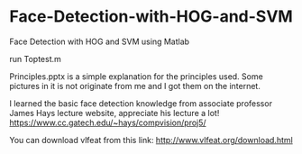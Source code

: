 # Face-Detection-with-HOG-and-SVM
Face Detection with HOG and SVM using Matlab

run Toptest.m

Principles.pptx is a simple explanation for the principles used. Some pictures in it is not originate from me and I got them on the internet.

I learned the basic face detection knowledge from associate professor James Hays lecture website, appreciate his lecture a lot!
https://www.cc.gatech.edu/~hays/compvision/proj5/

You can download vlfeat from this link:
http://www.vlfeat.org/download.html
